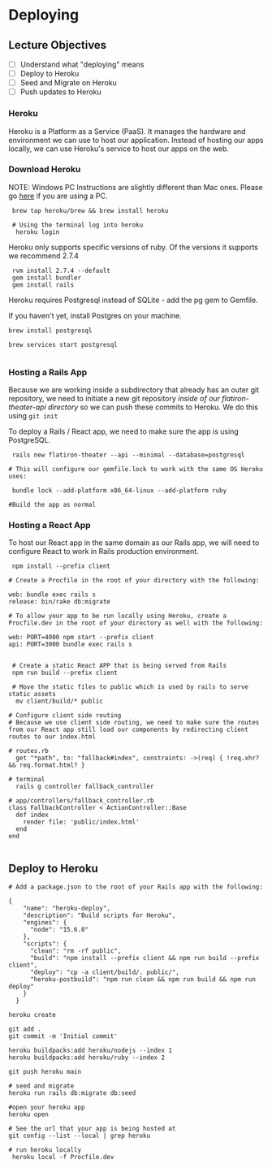 # Deploying

## Lecture Objectives
- [ ] Understand what "deploying" means
- [ ] Deploy to Heroku
- [ ] Seed and Migrate on Heroku
- [ ] Push updates to Heroku

### Heroku 
Heroku is a Platform as a Service (PaaS). It manages the hardware and environment we can use to host our application. Instead of hosting our apps locally, we can use Heroku's service to host our apps on the web.

### Download Heroku 

NOTE: Windows PC Instructions are slightly different than Mac ones. Please go [here](https://my.learn.co/courses/359/pages/deploying-a-rails-api-to-heroku?module_item_id=38906) if you are using a PC.

```
 brew tap heroku/brew && brew install heroku

 # Using the terminal log into heroku 
  heroku login

```
Heroku only supports specific versions of ruby. Of the versions it supports we recommend 2.7.4

```
 rvm install 2.7.4 --default
 gem install bundler
 gem install rails

```

Heroku requires Postgresql instead of SQLite - add the pg gem to Gemfile. 

If you haven't yet, install Postgres on your machine.

```
brew install postgresql

brew services start postgresql


```

### Hosting a Rails App

Because we are working inside a subdirectory that already has an outer git repository, we need to initiate a new git repository *inside of our flatiron-theater-api directory* so we can push these commits to Heroku. We do this using `git init`

To deploy a Rails / React app, we need to make sure the app is using PostgreSQL. 

```
 rails new flatiron-theater --api --minimal --database=postgresql

# This will configure our gemfile.lock to work with the same OS Heroku uses:
 
 bundle lock --add-platform x86_64-linux --add-platform ruby

#Build the app as normal 
```

### Hosting a React App


To host our React app in the same domain as our Rails app, we will need to configure React to work in Rails production environment.

```
 npm install --prefix client

# Create a Procfile in the root of your directory with the following:

web: bundle exec rails s
release: bin/rake db:migrate

# To allow your app to be run locally using Heroku, create a Procfile.dev in the root of your directory as well with the following:

web: PORT=4000 npm start --prefix client
api: PORT=3000 bundle exec rails s


 # Create a static React APP that is being served from Rails
 npm run build --prefix client

 # Move the static files to public which is used by rails to serve static assets 
  mv client/build/* public

# Configure client side routing
# Because we use client side routing, we need to make sure the routes from our React app still load our components by redirecting client routes to our index.html 

# routes.rb
  get "*path", to: "fallback#index", constraints: ->(req) { !req.xhr? && req.format.html? }

# terminal 
  rails g controller fallback_controller

# app/controllers/fallback_controller.rb
class FallbackController < ActionController::Base
  def index
    render file: 'public/index.html'
  end
end


```

## Deploy to Heroku 

``` 
# Add a package.json to the root of your Rails app with the following:
```

```
{
    "name": "heroku-deploy",
    "description": "Build scripts for Heroku",
    "engines": {
      "node": "15.6.0"
    },
    "scripts": {
      "clean": "rm -rf public",
      "build": "npm install --prefix client && npm run build --prefix client",
      "deploy": "cp -a client/build/. public/",
      "heroku-postbuild": "npm run clean && npm run build && npm run deploy"
    }
  }
```


```
heroku create

git add .
git commit -m 'Initial commit'

heroku buildpacks:add heroku/nodejs --index 1
heroku buildpacks:add heroku/ruby --index 2

git push heroku main

# seed and migrate
heroku run rails db:migrate db:seed

#open your heroku app 
heroku open

# See the url that your app is being hosted at
git config --list --local | grep heroku

# run heroku locally
 heroku local -f Procfile.dev

```


